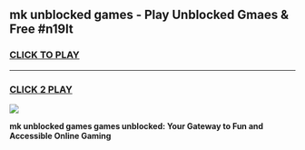 
## mk unblocked games - Play Unblocked Gmaes & Free #n19lt
<h3>
<a href="https://premium.freeplayer.one?title=mk_unblocked_games&ref=03M">CLICK TO PLAY</a></h3>
<hr>

<h3>
<a href="https://premium.freeplayer.one?title=mk_unblocked_games&ref=03M">CLICK 2 PLAY</a>
  
</h3>

<a href="https://premium.freeplayer.one?title=mk_unblocked_games&ref=03M"><img src="https://clearcache.store/games.png"></a>


**mk unblocked games games unblocked: Your Gateway to Fun and Accessible Online Gaming**
